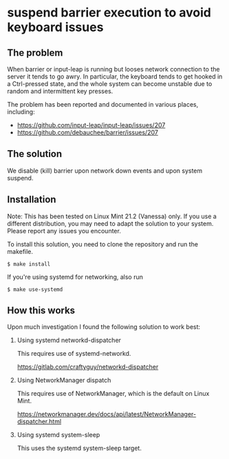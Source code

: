 suspend barrier execution to avoid keyboard issues
==================================================

The problem
-----------

When barrier or input-leap is running but looses network connection to the server it
tends to go awry. In particular, the keyboard tends to get hooked in a Ctrl-pressed
state, and the whole system can become unstable due to  random and intermittent
key presses.

The problem has been reported and documented in various places, including:

* https://github.com/input-leap/input-leap/issues/207
* https://github.com/debauchee/barrier/issues/207


The solution
------------

We disable (kill) barrier upon network down events and upon system suspend.


Installation
------------

Note: This has been tested on Linux Mint 21.2 (Vanessa) only. If you use a different
      distribution, you may need to adapt the solution to your system. Please report
      any issues you encounter.

To install this solution, you need to clone the repository and run the makefile.

    $ make install

If you're using systemd for networking, also run

    $ make use-systemd


How this works
--------------

Upon much investigation I found the following solution to work best:

1. Using systemd networkd-dispatcher

    This requires use of systemd-networkd.

    https://gitlab.com/craftyguy/networkd-dispatcher
    
2. Using NetworkManager dispatch

    This requires use of NetworkManager, which is the
    default on Linux Mint.

    https://networkmanager.dev/docs/api/latest/NetworkManager-dispatcher.html

4. Using systemd system-sleep

    This uses the systemd system-sleep target.


